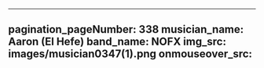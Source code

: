 ------
pagination_pageNumber: 338
musician_name: Aaron (El Hefe)
band_name: NOFX
img_src: images/musician0347(1).png
onmouseover_src: 
------